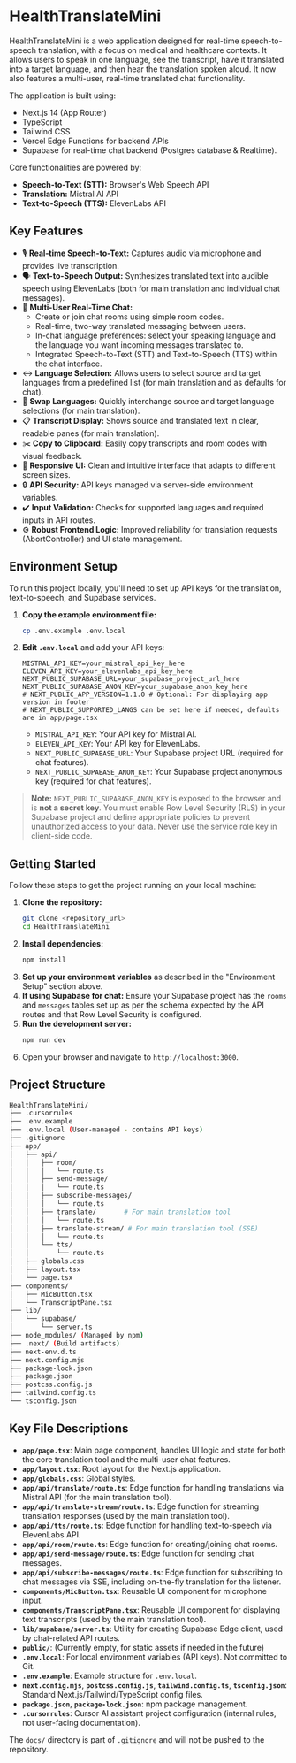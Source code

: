 # HealthTranslateMini

HealthTranslateMini is a web application designed for real-time speech-to-speech translation, with a focus on medical and healthcare contexts. It allows users to speak in one language, see the transcript, have it translated into a target language, and then hear the translation spoken aloud. It now also features a multi-user, real-time translated chat functionality.

The application is built using:
*   Next.js 14 (App Router)
*   TypeScript
*   Tailwind CSS
*   Vercel Edge Functions for backend APIs
*   Supabase for real-time chat backend (Postgres database & Realtime).

Core functionalities are powered by:
*   **Speech-to-Text (STT):** Browser's Web Speech API
*   **Translation:** Mistral AI API
*   **Text-to-Speech (TTS):** ElevenLabs API

## Key Features

*   🎙️ **Real-time Speech-to-Text:** Captures audio via microphone and provides live transcription.
*   🗣️ **Text-to-Speech Output:** Synthesizes translated text into audible speech using ElevenLabs (both for main translation and individual chat messages).
*   💬 **Multi-User Real-Time Chat:**
    *   Create or join chat rooms using simple room codes.
    *   Real-time, two-way translated messaging between users.
    *   In-chat language preferences: select your speaking language and the language you want incoming messages translated to.
    *   Integrated Speech-to-Text (STT) and Text-to-Speech (TTS) within the chat interface.
*   ↔️ **Language Selection:** Allows users to select source and target languages from a predefined list (for main translation and as defaults for chat).
*   🔄 **Swap Languages:** Quickly interchange source and target language selections (for main translation).
*   📋 **Transcript Display:** Shows source and translated text in clear, readable panes (for main translation).
*   ✂️ **Copy to Clipboard:** Easily copy transcripts and room codes with visual feedback.
*   🎨 **Responsive UI:** Clean and intuitive interface that adapts to different screen sizes.
*   🔒 **API Security:** API keys managed via server-side environment variables.
*   ✔️ **Input Validation:** Checks for supported languages and required inputs in API routes.
*   ⚙️ **Robust Frontend Logic:** Improved reliability for translation requests (AbortController) and UI state management.

## Environment Setup

To run this project locally, you'll need to set up API keys for the translation, text-to-speech, and Supabase services.

1.  **Copy the example environment file:**
    ```bash
    cp .env.example .env.local
    ```
2.  **Edit `.env.local`** and add your API keys:
    ```env
    MISTRAL_API_KEY=your_mistral_api_key_here
    ELEVEN_API_KEY=your_elevenlabs_api_key_here
    NEXT_PUBLIC_SUPABASE_URL=your_supabase_project_url_here
    NEXT_PUBLIC_SUPABASE_ANON_KEY=your_supabase_anon_key_here
    # NEXT_PUBLIC_APP_VERSION=1.1.0 # Optional: For displaying app version in footer
    # NEXT_PUBLIC_SUPPORTED_LANGS can be set here if needed, defaults are in app/page.tsx
    ```
    *   `MISTRAL_API_KEY`: Your API key for Mistral AI.
    *   `ELEVEN_API_KEY`: Your API key for ElevenLabs.
    *   `NEXT_PUBLIC_SUPABASE_URL`: Your Supabase project URL (required for chat features).
    *   `NEXT_PUBLIC_SUPABASE_ANON_KEY`: Your Supabase project anonymous key (required for chat features).

> **Note:** `NEXT_PUBLIC_SUPABASE_ANON_KEY` is exposed to the browser and is **not a secret key**. You must enable Row Level Security (RLS) in your Supabase project and define appropriate policies to prevent unauthorized access to your data. Never use the service role key in client-side code.

## Getting Started

Follow these steps to get the project running on your local machine:

1.  **Clone the repository:**
    ```bash
    git clone <repository_url>
    cd HealthTranslateMini
    ```
2.  **Install dependencies:**
    ```bash
    npm install
    ```
3.  **Set up your environment variables** as described in the "Environment Setup" section above.
4.  **If using Supabase for chat:** Ensure your Supabase project has the `rooms` and `messages` tables set up as per the schema expected by the API routes and that Row Level Security is configured.
5.  **Run the development server:**
    ```bash
    npm run dev
    ```
6.  Open your browser and navigate to `http://localhost:3000`.

## Project Structure

```bash
HealthTranslateMini/
├── .cursorrules
├── .env.example
├── .env.local (User-managed - contains API keys)
├── .gitignore
├── app/
│   ├── api/
│   │   ├── room/
│   │   │   └── route.ts
│   │   ├── send-message/
│   │   │   └── route.ts
│   │   ├── subscribe-messages/
│   │   │   └── route.ts
│   │   ├── translate/       # For main translation tool
│   │   │   └── route.ts
│   │   ├── translate-stream/ # For main translation tool (SSE)
│   │   │   └── route.ts
│   │   └── tts/
│   │       └── route.ts
│   ├── globals.css
│   ├── layout.tsx
│   └── page.tsx
├── components/
│   ├── MicButton.tsx
│   └── TranscriptPane.tsx
├── lib/
│   └── supabase/
│       └── server.ts
├── node_modules/ (Managed by npm)
├── .next/ (Build artifacts)
├── next-env.d.ts
├── next.config.mjs
├── package-lock.json
├── package.json
├── postcss.config.js
├── tailwind.config.ts
└── tsconfig.json
```

## Key File Descriptions

- **`app/page.tsx`**: Main page component, handles UI logic and state for both the core translation tool and the multi-user chat features.
- **`app/layout.tsx`**: Root layout for the Next.js application.
- **`app/globals.css`**: Global styles.
- **`app/api/translate/route.ts`**: Edge function for handling translations via Mistral API (for the main translation tool).
- **`app/api/translate-stream/route.ts`**: Edge function for streaming translation responses (used by the main translation tool).
- **`app/api/tts/route.ts`**: Edge function for handling text-to-speech via ElevenLabs API.
- **`app/api/room/route.ts`**: Edge function for creating/joining chat rooms.
- **`app/api/send-message/route.ts`**: Edge function for sending chat messages.
- **`app/api/subscribe-messages/route.ts`**: Edge function for subscribing to chat messages via SSE, including on-the-fly translation for the listener.
- **`components/MicButton.tsx`**: Reusable UI component for microphone input.
- **`components/TranscriptPane.tsx`**: Reusable UI component for displaying text transcripts (used by the main translation tool).
- **`lib/supabase/server.ts`**: Utility for creating Supabase Edge client, used by chat-related API routes.
- **`public/`**: (Currently empty, for static assets if needed in the future)
- **`.env.local`**: For local environment variables (API keys). Not committed to Git.
- **`.env.example`**: Example structure for `.env.local`.
- **`next.config.mjs`**, **`postcss.config.js`**, **`tailwind.config.ts`**, **`tsconfig.json`**: Standard Next.js/Tailwind/TypeScript config files.
- **`package.json`**, **`package-lock.json`**: npm package management.
- **`.cursorrules`**: Cursor AI assistant project configuration (internal rules, not user-facing documentation).

The `docs/` directory is part of `.gitignore` and will not be pushed to the repository. 